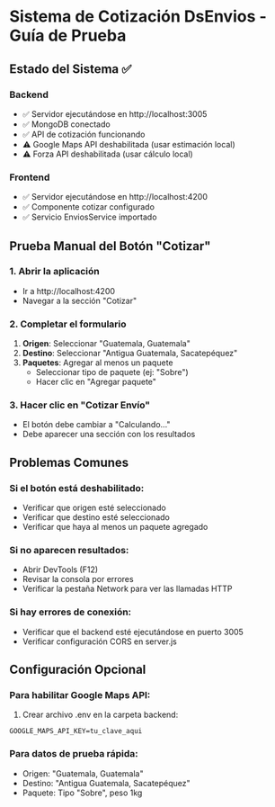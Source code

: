 # Sistema de Cotización DsEnvios - Guía de Prueba

## Estado del Sistema ✅

### Backend
- ✅ Servidor ejecutándose en http://localhost:3005
- ✅ MongoDB conectado
- ✅ API de cotización funcionando
- ⚠️ Google Maps API deshabilitada (usar estimación local)
- ⚠️ Forza API deshabilitada (usar cálculo local)

### Frontend  
- ✅ Servidor ejecutándose en http://localhost:4200
- ✅ Componente cotizar configurado
- ✅ Servicio EnviosService importado

## Prueba Manual del Botón "Cotizar"

### 1. Abrir la aplicación
- Ir a http://localhost:4200
- Navegar a la sección "Cotizar"

### 2. Completar el formulario
1. **Origen**: Seleccionar "Guatemala, Guatemala"
2. **Destino**: Seleccionar "Antigua Guatemala, Sacatepéquez"  
3. **Paquetes**: Agregar al menos un paquete
   - Seleccionar tipo de paquete (ej: "Sobre")
   - Hacer clic en "Agregar paquete"

### 3. Hacer clic en "Cotizar Envío"
- El botón debe cambiar a "Calculando..."
- Debe aparecer una sección con los resultados

## Problemas Comunes

### Si el botón está deshabilitado:
- Verificar que origen esté seleccionado
- Verificar que destino esté seleccionado  
- Verificar que haya al menos un paquete agregado

### Si no aparecen resultados:
- Abrir DevTools (F12)
- Revisar la consola por errores
- Verificar la pestaña Network para ver las llamadas HTTP

### Si hay errores de conexión:
- Verificar que el backend esté ejecutándose en puerto 3005
- Verificar configuración CORS en server.js

## Configuración Opcional

### Para habilitar Google Maps API:
1. Crear archivo .env en la carpeta backend:
```
GOOGLE_MAPS_API_KEY=tu_clave_aqui
```

### Para datos de prueba rápida:
- Origen: "Guatemala, Guatemala"
- Destino: "Antigua Guatemala, Sacatepéquez"
- Paquete: Tipo "Sobre", peso 1kg